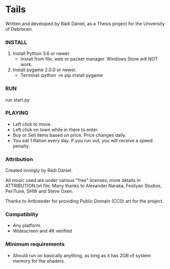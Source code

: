# Tails

Written and developed by Rádi Dániel, as a Thesis project for the University of Debrecen.

### INSTALL

1. Install Python 3.6 or newer
	- Install from file, web or packet manager. Windows Store will NOT work.
2. Install pygame 2.0.0 or newer.
	- Terminal: python -m pip install pygame

### RUN

run start.py

### PLAYING

- Left click to move.
- Left click on town while in there to enter.
- Buy or Sell items based on price. Price changes daily.
- You eat 1 Ration every day. If you run out, you will receive a speed penalty.

### Attribution


Created lovingly by Rádi Dániel.

All music used are under various "free" licenses, more details in ATTRIBUTION.txt file.
Many thanks to Alexander Naraka, Fesliyan Studios, PeriTune, SHW and Steve Oxen.

Thanks to Artbreeder for providing Public Domain (CC0) art for the project.


### Compatiblity

- Any platform.
- Widescreen and 4K verified

### Minimum requirements

- Should run on basically anything, as long as it has 2GB of system memory for the shaders.